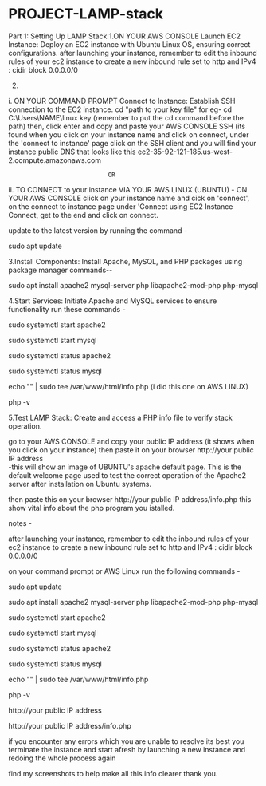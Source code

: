# PROJECT-LAMP-stack

Part 1: Setting Up LAMP Stack
1.ON YOUR AWS CONSOLE Launch EC2 Instance:
Deploy an EC2 instance with Ubuntu Linux OS, ensuring correct configurations.
after launching your instance, remember to edit the inbound rules of your ec2 instance 
to create a new inbound rule set to http and IPv4 : cidir block 0.0.0.0/0
 

2.
i. ON YOUR COMMAND PROMPT Connect to Instance:
Establish SSH connection to the EC2 instance.
cd "path to your key file" for eg- cd C:\Users\NAME\linux key  (remember to put the cd command before the path)
then, click enter and copy and paste your AWS CONSOLE SSH (its found when you click on your instance name and click on connect, 
under the 'connect to instance' page click on the SSH client and you will find your instance public DNS that
looks like this ec2-35-92-121-185.us-west-2.compute.amazonaws.com
                   
                                OR

ii. TO CONNECT to your instance VIA YOUR AWS LINUX (UBUNTU) - 
ON YOUR AWS CONSOLE click on your instance name and cick on 'connect',
on the connect to instance page under 'Connect using EC2 Instance Connect, get to the end and click on connect.


update to the latest version by running the command - 

sudo apt update


3.Install Components:
Install Apache, MySQL, and PHP packages using package manager commands--

sudo apt install apache2 mysql-server php libapache2-mod-php php-mysql


4.Start Services:
Initiate Apache and MySQL services to ensure functionality 
run these commands -

sudo systemctl start apache2

sudo systemctl start mysql

sudo systemctl status apache2

sudo systemctl status mysql

echo "<?php phpinfo(); ?>" | sudo tee /var/www/html/info.php  (i did this one on AWS LINUX)

php -v


5.Test LAMP Stack:
Create and access a PHP info file to verify stack operation.

go to your AWS CONSOLE and copy your public IP address (it shows when you click on your instance)
then paste it on your browser http://your public IP address  
-this will show an image of UBUNTU's apache default page.
This is the default welcome page used to test the correct operation of the Apache2 server after installation on Ubuntu systems.

then paste this on your browser http://your public IP address/info.php 
this show vital info about the php program you istalled.


notes -

after launching your instance, remember to edit the inbound rules of your ec2 instance 
to create a new inbound rule set to http and IPv4 : cidir block 0.0.0.0/0
 
on your command prompt or AWS Linux run the following commands -

sudo apt update

sudo apt install apache2 mysql-server php libapache2-mod-php php-mysql

sudo systemctl start apache2

sudo systemctl start mysql

sudo systemctl status apache2

sudo systemctl status mysql

echo "<?php phpinfo(); ?>" | sudo tee /var/www/html/info.php

php -v

http://your public IP address

http://your public IP address/info.php


if you encounter any errors which you are unable to resolve its best you terminate the instance
 and start afresh by launching a new instance and redoing the whole process again

find my screenshots to help make all this info clearer
thank you.

